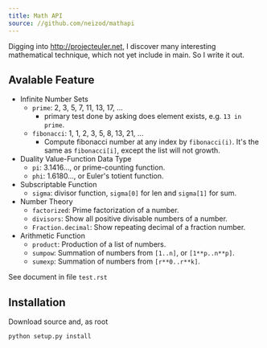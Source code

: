 ```yaml
---
title: Math API
source: //github.com/neizod/mathapi
---
```


Digging into <http://projecteuler.net>, I discover many interesting
mathematical technique, which not yet include in main. So I write it out.

Avalable Feature
----------------

- Infinite Number Sets
    - `prime`: 2, 3, 5, 7, 11, 13, 17, ...
        - primary test done by asking does element exists, e.g. `13 in prime`.
    - `fibonacci`: 1, 1, 2, 3, 5, 8, 13, 21, ...
        - Compute fibonacci number at any index by `fibonacci(i)`.
            It's the same as `fibonacci[i]`, except the list will not growth.
- Duality Value-Function Data Type
    - `pi`: 3.1416..., or prime-counting function.
    - `phi`: 1.6180..., or Euler's totient function.
- Subscriptable Function
    - `sigma`: divisor function, `sigma[0]` for len and `sigma[1]` for sum.
- Number Theory
    - `factorized`: Prime factorization of a number.
    - `divisors`: Show all positive divisable numbers of a number.
    - `Fraction.decimal`: Show repeating decimal of a fraction number.
- Arithmetic Function
    - `product`: Production of a list of numbers.
    - `sumpow`: Summation of numbers from `[1..n]`, or `[1**p..n**p]`.
    - `sumexp`: Summation of numbers from `[r**0..r**k]`.

See document in file `test.rst`

Installation
------------

Download source and, as root

    python setup.py install

